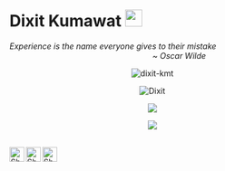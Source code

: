 # Dixit Kumawat&nbsp;<img src="https://github.com/TheDudeThatCode/TheDudeThatCode/blob/master/Assets/Mario_Hello_Big.gif" width="30px">

<p>
  <em>
    Experience is the name everyone gives to their mistake<br></em>
 <em style="
    padding-left: 50%;
">~ Oscar Wilde</em>


<br>
<p align="center"><img src="https://komarev.com/ghpvc/?username=dixit-kmt&style=flat-square" alt="dixit-kmt" /><br></p>
<p align="center"><img src="https://github-readme-stats.vercel.app/api?username=dixit-kmt&show_icons=true&count_private=true&theme=dark" alt="Dixit" /></p>
<p align="center"><img src="https://github-readme-streak-stats.herokuapp.com/?user=dixit-kmt&theme=dark"/></p>
<p align="center"><img src="https://github-readme-stats.vercel.app/api/top-langs/?layout=compact&username=dixit-kmt&theme=dark" /></p>
<br>

  <a href="https://twitter.com/KumawatDixit">
    <img align="left" alt="Shubhamdeep Jha | Twitter" width="26px" src="https://github.com/TheDudeThatCode/TheDudeThatCode/blob/master/Assets/Twitter.svg" />
  </a>
  <a href="mailto:dixitkumawat09@gmail.com">
    <img align="left" alt="Shubhamdeep Jha | Gmail" width="26px" src="https://github.com/TheDudeThatCode/TheDudeThatCode/blob/master/Assets/Gmail.svg" />
  </a>
  <img align="left" alt="Shubhamdeep Jha | Instagram" width="26px" src="https://github.com/TheDudeThatCode/TheDudeThatCode/blob/master/Assets/Instagram.svg" />
